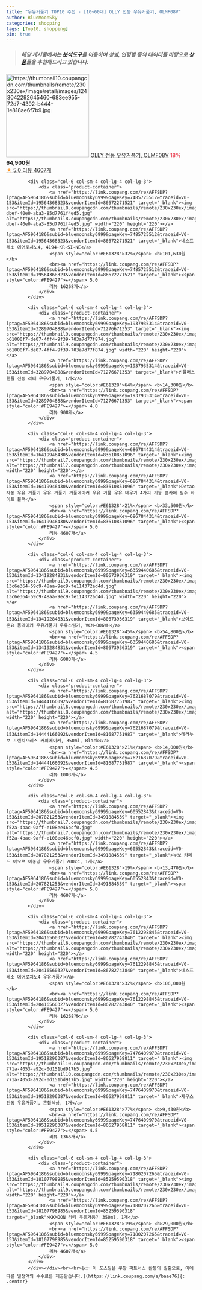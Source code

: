 ```yaml
---
title: "우유거품기 TOP10 추천 - [10~60대] OLLY 전동 우유거품기, OLMF08V"
author: BlueMoonSky
categories: shopping
tags: [Top10, shopping]
pin: true
---
```


> ##### 해당 게시물에서는 [**분석도구**](https://itemscout.io/)를 이용하여 **성별**, **연령별** 등의 데이터를 바탕으로 [**상품**](https://link.coupang.com/a/baae76)들을 추천해드리고 있습니다.
<div class="container"><div class="row">
            <div class="col-6 col-sm-4 col-lg-4 col-lg-3">
                <div class="product-container">
                    <a href="https://link.coupang.com/re/AFFSDP?lptag=AF5964186&subid=bluemoonsky6999&pageKey=5142509662&traceid=V0-153&itemId=7052477652&vendorItemId=74344770061" target="_blank"><img src="https://thumbnail10.coupangcdn.com/thumbnails/remote/230x230ex/image/retail/images/1243042292645460-683ee955-72d7-4392-b444-1e818ae6f7b9.jpg" alt="https://thumbnail10.coupangcdn.com/thumbnails/remote/230x230ex/image/retail/images/1243042292645460-683ee955-72d7-4392-b444-1e818ae6f7b9.jpg" width="220" height="220"></a>
                    <a href="https://link.coupang.com/re/AFFSDP?lptag=AF5964186&subid=bluemoonsky6999&pageKey=5142509662&traceid=V0-153&itemId=7052477652&vendorItemId=74344770061" target="_blank">OLLY 전동 우유거품기, OLMF08V</a>
                    <span style="color:#E61328">18%</span> <b>64,900원</b>
                    <br><a href="https://link.coupang.com/re/AFFSDP?lptag=AF5964186&subid=bluemoonsky6999&pageKey=5142509662&traceid=V0-153&itemId=7052477652&vendorItemId=74344770061" target="_blank"><span style="color:#FE9427">★</span> 5.0
                    리뷰 4607개</a>
                </div>
            </div>
            
            <div class="col-6 col-sm-4 col-lg-4 col-lg-3">
                <div class="product-container">
                    <a href="https://link.coupang.com/re/AFFSDP?lptag=AF5964186&subid=bluemoonsky6999&pageKey=7485725512&traceid=V0-153&itemId=19564368323&vendorItemId=86672271521" target="_blank"><img src="https://thumbnail8.coupangcdn.com/thumbnails/remote/230x230ex/image/retail/images/2023/07/24/14/4/a40f7faf-dbef-40e0-aba3-85d7761f4ed5.jpg" alt="https://thumbnail8.coupangcdn.com/thumbnails/remote/230x230ex/image/retail/images/2023/07/24/14/4/a40f7faf-dbef-40e0-aba3-85d7761f4ed5.jpg" width="220" height="220"></a>
                    <a href="https://link.coupang.com/re/AFFSDP?lptag=AF5964186&subid=bluemoonsky6999&pageKey=7485725512&traceid=V0-153&itemId=19564368323&vendorItemId=86672271521" target="_blank">네스프레소 에어로치노4, 4194-KR-SI-NE</a>
                    <span style="color:#E61328">32%</span> <b>101,630원</b>
                    <br><a href="https://link.coupang.com/re/AFFSDP?lptag=AF5964186&subid=bluemoonsky6999&pageKey=7485725512&traceid=V0-153&itemId=19564368323&vendorItemId=86672271521" target="_blank"><span style="color:#FE9427">★</span> 5.0
                    리뷰 16268개</a>
                </div>
            </div>
            
            <div class="col-6 col-sm-4 col-lg-4 col-lg-3">
                <div class="product-container">
                    <a href="https://link.coupang.com/re/AFFSDP?lptag=AF5964186&subid=bluemoonsky6999&pageKey=1937935314&traceid=V0-153&itemId=3289704888&vendorItemId=71276671353" target="_blank"><img src="https://thumbnail9.coupangcdn.com/thumbnails/remote/230x230ex/image/retail/images/72066956746891-b61000f7-de07-4ff4-9f39-703a7d77f874.jpg" alt="https://thumbnail9.coupangcdn.com/thumbnails/remote/230x230ex/image/retail/images/72066956746891-b61000f7-de07-4ff4-9f39-703a7d77f874.jpg" width="220" height="220"></a>
                    <a href="https://link.coupang.com/re/AFFSDP?lptag=AF5964186&subid=bluemoonsky6999&pageKey=1937935314&traceid=V0-153&itemId=3289704888&vendorItemId=71276671353" target="_blank">빈플러스 핸들 전동 라떼 우유거품기, 1개</a>
                    <span style="color:#E61328">64%</span> <b>14,300원</b>
                    <br><a href="https://link.coupang.com/re/AFFSDP?lptag=AF5964186&subid=bluemoonsky6999&pageKey=1937935314&traceid=V0-153&itemId=3289704888&vendorItemId=71276671353" target="_blank"><span style="color:#FE9427">★</span> 4.0
                    리뷰 908개</a>
                </div>
            </div>
            
            <div class="col-6 col-sm-4 col-lg-4 col-lg-3">
                <div class="product-container">
                    <a href="https://link.coupang.com/re/AFFSDP?lptag=AF5964186&subid=bluemoonsky6999&pageKey=6867844314&traceid=V0-153&itemId=16419946430&vendorItemId=83610851096" target="_blank"><img src="https://thumbnail7.coupangcdn.com/thumbnails/remote/230x230ex/image/vendor_inventory/2750/2715dc9364412e0a148853e52148e96956442e26578fc23a10112e1ad606.jpg" alt="https://thumbnail7.coupangcdn.com/thumbnails/remote/230x230ex/image/vendor_inventory/2750/2715dc9364412e0a148853e52148e96956442e26578fc23a10112e1ad606.jpg" width="220" height="220"></a>
                    <a href="https://link.coupang.com/re/AFFSDP?lptag=AF5964186&subid=bluemoonsky6999&pageKey=6867844314&traceid=V0-153&itemId=16419946430&vendorItemId=83610851096" target="_blank">Detao 자동 우유 거품기 우유 거품기 거품메이커 우유 거품 우유 데우기 4가지 기능 홈카페 필수 화이트 블랙</a>
                    <span style="color:#E61328">21%</span> <b>33,500원</b>
                    <br><a href="https://link.coupang.com/re/AFFSDP?lptag=AF5964186&subid=bluemoonsky6999&pageKey=6867844314&traceid=V0-153&itemId=16419946430&vendorItemId=83610851096" target="_blank"><span style="color:#FE9427">★</span> 5.0
                    리뷰 4607개</a>
                </div>
            </div>
            
            <div class="col-6 col-sm-4 col-lg-4 col-lg-3">
                <div class="product-container">
                    <a href="https://link.coupang.com/re/AFFSDP?lptag=AF5964186&subid=bluemoonsky6999&pageKey=6359440685&traceid=V0-153&itemId=13419284831&vendorItemId=80673936319" target="_blank"><img src="https://thumbnail9.coupangcdn.com/thumbnails/remote/230x230ex/image/retail/images/2514845422870543-13c6e364-59c9-48aa-9ec9-fe114372ad4d.jpg" alt="https://thumbnail9.coupangcdn.com/thumbnails/remote/230x230ex/image/retail/images/2514845422870543-13c6e364-59c9-48aa-9ec9-fe114372ad4d.jpg" width="220" height="220"></a>
                    <a href="https://link.coupang.com/re/AFFSDP?lptag=AF5964186&subid=bluemoonsky6999&pageKey=6359440685&traceid=V0-153&itemId=13419284831&vendorItemId=80673936319" target="_blank">보아르 혼요 폼메이커 우유거품기 우유스팀기, VCM-006WH</a>
                    <span style="color:#E61328">45%</span> <b>54,800원</b>
                    <br><a href="https://link.coupang.com/re/AFFSDP?lptag=AF5964186&subid=bluemoonsky6999&pageKey=6359440685&traceid=V0-153&itemId=13419284831&vendorItemId=80673936319" target="_blank"><span style="color:#FE9427">★</span> 4.5
                    리뷰 6083개</a>
                </div>
            </div>
            
            <div class="col-6 col-sm-4 col-lg-4 col-lg-3">
                <div class="product-container">
                    <a href="https://link.coupang.com/re/AFFSDP?lptag=AF5964186&subid=bluemoonsky6999&pageKey=7621687079&traceid=V0-153&itemId=14444166092&vendorItemId=81687751987" target="_blank"><img src="https://thumbnail8.coupangcdn.com/thumbnails/remote/230x230ex/image/vendor_inventory/0ead/c30c10e4d281d6c5908c8617723e537b3215a34374ee7047223372508937.jpg" alt="https://thumbnail8.coupangcdn.com/thumbnails/remote/230x230ex/image/vendor_inventory/0ead/c30c10e4d281d6c5908c8617723e537b3215a34374ee7047223372508937.jpg" width="220" height="220"></a>
                    <a href="https://link.coupang.com/re/AFFSDP?lptag=AF5964186&subid=bluemoonsky6999&pageKey=7621687079&traceid=V0-153&itemId=14444166092&vendorItemId=81687751987" target="_blank">테라누보 프렌치프레스 커피메이커, 350ml, Black</a>
                    <span style="color:#E61328">21%</span> <b>14,000원</b>
                    <br><a href="https://link.coupang.com/re/AFFSDP?lptag=AF5964186&subid=bluemoonsky6999&pageKey=7621687079&traceid=V0-153&itemId=14444166092&vendorItemId=81687751987" target="_blank"><span style="color:#FE9427">★</span> 4.5
                    리뷰 1003개</a>
                </div>
            </div>
            
            <div class="col-6 col-sm-4 col-lg-4 col-lg-3">
                <div class="product-container">
                    <a href="https://link.coupang.com/re/AFFSDP?lptag=AF5964186&subid=bluemoonsky6999&pageKey=60552843&traceid=V0-153&itemId=207821253&vendorItemId=3491884539" target="_blank"><img src="https://thumbnail7.coupangcdn.com/thumbnails/remote/230x230ex/image/retail/images/2018/01/15/17/2/6913ebd4-f52a-4bac-9aff-e108ee46bcf0.jpg" alt="https://thumbnail7.coupangcdn.com/thumbnails/remote/230x230ex/image/retail/images/2018/01/15/17/2/6913ebd4-f52a-4bac-9aff-e108ee46bcf0.jpg" width="220" height="220"></a>
                    <a href="https://link.coupang.com/re/AFFSDP?lptag=AF5964186&subid=bluemoonsky6999&pageKey=60552843&traceid=V0-153&itemId=207821253&vendorItemId=3491884539" target="_blank">누보 카페 드 아모르 이중망 우유거품기 200cc, 1개</a>
                    <span style="color:#E61328">19%</span> <b>13,470원</b>
                    <br><a href="https://link.coupang.com/re/AFFSDP?lptag=AF5964186&subid=bluemoonsky6999&pageKey=60552843&traceid=V0-153&itemId=207821253&vendorItemId=3491884539" target="_blank"><span style="color:#FE9427">★</span> 5.0
                    리뷰 4607개</a>
                </div>
            </div>
            
            <div class="col-6 col-sm-4 col-lg-4 col-lg-3">
                <div class="product-container">
                    <a href="https://link.coupang.com/re/AFFSDP?lptag=AF5964186&subid=bluemoonsky6999&pageKey=7612298845&traceid=V0-153&itemId=20416560327&vendorItemId=86782743840" target="_blank"><img src="https://thumbnail6.coupangcdn.com/thumbnails/remote/230x230ex/image/vendor_inventory/d610/d589bddf32ed83e410e843dfe7e6041087327924d079e35a465c3cef9ffc.jpg" alt="https://thumbnail6.coupangcdn.com/thumbnails/remote/230x230ex/image/vendor_inventory/d610/d589bddf32ed83e410e843dfe7e6041087327924d079e35a465c3cef9ffc.jpg" width="220" height="220"></a>
                    <a href="https://link.coupang.com/re/AFFSDP?lptag=AF5964186&subid=bluemoonsky6999&pageKey=7612298845&traceid=V0-153&itemId=20416560327&vendorItemId=86782743840" target="_blank">네스프레소 에어로치노4 우유거품기</a>
                    <span style="color:#E61328">32%</span> <b>106,000원</b>
                    <br><a href="https://link.coupang.com/re/AFFSDP?lptag=AF5964186&subid=bluemoonsky6999&pageKey=7612298845&traceid=V0-153&itemId=20416560327&vendorItemId=86782743840" target="_blank"><span style="color:#FE9427">★</span> 5.0
                    리뷰 16268개</a>
                </div>
            </div>
            
            <div class="col-6 col-sm-4 col-lg-4 col-lg-3">
                <div class="product-container">
                    <a href="https://link.coupang.com/re/AFFSDP?lptag=AF5964186&subid=bluemoonsky6999&pageKey=7476409970&traceid=V0-153&itemId=19519296387&vendorItemId=86627958811" target="_blank"><img src="https://thumbnail10.coupangcdn.com/thumbnails/remote/230x230ex/image/retail/images/2023/07/19/17/5/d954d218-771a-4053-a92c-0d151bd917b5.jpg" alt="https://thumbnail10.coupangcdn.com/thumbnails/remote/230x230ex/image/retail/images/2023/07/19/17/5/d954d218-771a-4053-a92c-0d151bd917b5.jpg" width="220" height="220"></a>
                    <a href="https://link.coupang.com/re/AFFSDP?lptag=AF5964186&subid=bluemoonsky6999&pageKey=7476409970&traceid=V0-153&itemId=19519296387&vendorItemId=86627958811" target="_blank">제우스 전동 우유거품기, 혼합색상, 1개</a>
                    <span style="color:#E61328">77%</span> <b>9,430원</b>
                    <br><a href="https://link.coupang.com/re/AFFSDP?lptag=AF5964186&subid=bluemoonsky6999&pageKey=7476409970&traceid=V0-153&itemId=19519296387&vendorItemId=86627958811" target="_blank"><span style="color:#FE9427">★</span> 4.5
                    리뷰 1366개</a>
                </div>
            </div>
            
            <div class="col-6 col-sm-4 col-lg-4 col-lg-3">
                <div class="product-container">
                    <a href="https://link.coupang.com/re/AFFSDP?lptag=AF5964186&subid=bluemoonsky6999&pageKey=7180207265&traceid=V0-153&itemId=18107798985&vendorItemId=85259590318" target="_blank"><img src="https://thumbnail9.coupangcdn.com/thumbnails/remote/230x230ex/image/vendor_inventory/36c5/8a751e96d7dbcd7f583283eae4a48dafd04559b9bccfc2e3d03e8bbee050.jpg" alt="https://thumbnail9.coupangcdn.com/thumbnails/remote/230x230ex/image/vendor_inventory/36c5/8a751e96d7dbcd7f583283eae4a48dafd04559b9bccfc2e3d03e8bbee050.jpg" width="220" height="220"></a>
                    <a href="https://link.coupang.com/re/AFFSDP?lptag=AF5964186&subid=bluemoonsky6999&pageKey=7180207265&traceid=V0-153&itemId=18107798985&vendorItemId=85259590318" target="_blank">KKMOON 라떼 우유거품기 350ml, 1개</a>
                    <span style="color:#E61328">19%</span> <b>29,000원</b>
                    <br><a href="https://link.coupang.com/re/AFFSDP?lptag=AF5964186&subid=bluemoonsky6999&pageKey=7180207265&traceid=V0-153&itemId=18107798985&vendorItemId=85259590318" target="_blank"><span style="color:#FE9427">★</span> 5.0
                    리뷰 4607개</a>
                </div>
            </div>
            </div></div><br><br>[👉 이 포스팅은 쿠팡 파트너스 활동의 일환으로, 이에 따른 일정액의 수수료를 제공받습니다.](https://link.coupang.com/a/baae76){: .center}